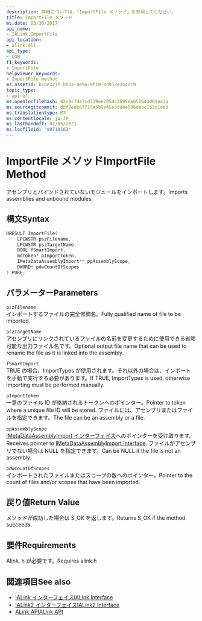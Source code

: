 ```yaml
---
description: 詳細については、「ImportFile メソッド」を参照してください。
title: ImportFile メソッド
ms.date: 03/30/2017
api_name:
- IALink.ImportFile
api_location:
- alink.dll
api_type:
- COM
f1_keywords:
- ImportFile
helpviewer_keywords:
- ImportFile method
ms.assetid: bcbe321f-b83a-4e9a-9f10-8d913e244dc9
topic_type:
- apiref
ms.openlocfilehash: 82c9c7de7cd739ee205dc3695ea651643d01ea3a
ms.sourcegitcommit: ddf7edb67715a5b9a45e3dd44536dabc153c1de0
ms.translationtype: MT
ms.contentlocale: ja-JP
ms.lasthandoff: 02/06/2021
ms.locfileid: "99718162"
---
```

# <a name="importfile-method"></a><span data-ttu-id="077b6-103">ImportFile メソッド</span><span class="sxs-lookup"><span data-stu-id="077b6-103">ImportFile Method</span></span>

<span data-ttu-id="077b6-104">アセンブリとバインドされていないモジュールをインポートします。</span><span class="sxs-lookup"><span data-stu-id="077b6-104">Imports assemblies and unbound modules.</span></span>  
  
## <a name="syntax"></a><span data-ttu-id="077b6-105">構文</span><span class="sxs-lookup"><span data-stu-id="077b6-105">Syntax</span></span>  
  
```cpp  
HRESULT ImportFile(  
    LPCWSTR pszFilename,  
    LPCWSTR pszTargetName,  
    BOOL fSmartImport,  
    mdToken* pImportToken,  
    IMetaDataAssemblyImport** ppAssemblyScope,  
    DWORD* pdwCountOfScopes  
) PURE;  
```  
  
## <a name="parameters"></a><span data-ttu-id="077b6-106">パラメーター</span><span class="sxs-lookup"><span data-stu-id="077b6-106">Parameters</span></span>  

 `pszFilename`  
 <span data-ttu-id="077b6-107">インポートするファイルの完全修飾名。</span><span class="sxs-lookup"><span data-stu-id="077b6-107">Fully qualified name of file to be imported.</span></span>  
  
 `pszTargetName`  
 <span data-ttu-id="077b6-108">アセンブリにリンクされているファイルの名前を変更するために使用できる省略可能な出力ファイル名です。</span><span class="sxs-lookup"><span data-stu-id="077b6-108">Optional output file name that can be used to rename the file as it is linked into the assembly.</span></span>  
  
 `fSmartImport`  
 <span data-ttu-id="077b6-109">TRUE の場合、ImportTypes が使用されます。それ以外の場合は、インポートを手動で実行する必要があります。</span><span class="sxs-lookup"><span data-stu-id="077b6-109">If TRUE, ImportTypes is used, otherwise importing must be performed manually.</span></span>  
  
 `pImportToken`  
 <span data-ttu-id="077b6-110">一意のファイル ID が格納されるトークンへのポインター。</span><span class="sxs-lookup"><span data-stu-id="077b6-110">Pointer to token where a unique file ID will be stored.</span></span> <span data-ttu-id="077b6-111">ファイルには、アセンブリまたはファイルを指定できます。</span><span class="sxs-lookup"><span data-stu-id="077b6-111">The file can be an assembly or a file.</span></span>  
  
 `ppAssemblyScope`  
 <span data-ttu-id="077b6-112">[IMetaDataAssemblyImport インターフェイス](../metadata/imetadataassemblyimport-interface.md)へのポインターを受け取ります。</span><span class="sxs-lookup"><span data-stu-id="077b6-112">Receives pointer to [IMetaDataAssemblyImport Interface](../metadata/imetadataassemblyimport-interface.md).</span></span> <span data-ttu-id="077b6-113">ファイルがアセンブリでない場合は NULL を指定できます。</span><span class="sxs-lookup"><span data-stu-id="077b6-113">Can be NULL if the file is not an assembly.</span></span>  
  
 `pdwCountOfScopes`  
 <span data-ttu-id="077b6-114">インポートされたファイルまたはスコープの数へのポインター。</span><span class="sxs-lookup"><span data-stu-id="077b6-114">Pointer to the count of files and/or scopes that have been imported.</span></span>  
  
## <a name="return-value"></a><span data-ttu-id="077b6-115">戻り値</span><span class="sxs-lookup"><span data-stu-id="077b6-115">Return Value</span></span>  

 <span data-ttu-id="077b6-116">メソッドが成功した場合は S_OK を返します。</span><span class="sxs-lookup"><span data-stu-id="077b6-116">Returns S_OK if the method succeeds.</span></span>  
  
## <a name="requirements"></a><span data-ttu-id="077b6-117">要件</span><span class="sxs-lookup"><span data-stu-id="077b6-117">Requirements</span></span>  

 <span data-ttu-id="077b6-118">Alink. h が必要です。</span><span class="sxs-lookup"><span data-stu-id="077b6-118">Requires alink.h</span></span>  
  
## <a name="see-also"></a><span data-ttu-id="077b6-119">関連項目</span><span class="sxs-lookup"><span data-stu-id="077b6-119">See also</span></span>

- [<span data-ttu-id="077b6-120">IALink インターフェイス</span><span class="sxs-lookup"><span data-stu-id="077b6-120">IALink Interface</span></span>](ialink-interface.md)
- [<span data-ttu-id="077b6-121">IALink2 インターフェイス</span><span class="sxs-lookup"><span data-stu-id="077b6-121">IALink2 Interface</span></span>](ialink2-interface.md)
- [<span data-ttu-id="077b6-122">ALink API</span><span class="sxs-lookup"><span data-stu-id="077b6-122">ALink API</span></span>](index.md)
